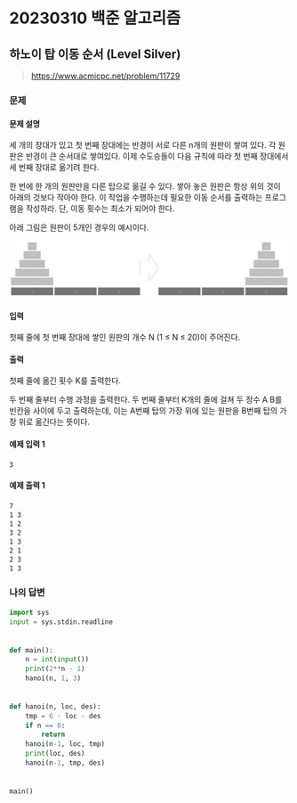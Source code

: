 # 20230310 백준 알고리즘

## 하노이 탑 이동 순서 (Level Silver)
> https://www.acmicpc.net/problem/11729

### 문제
#### 문제 설명
세 개의 장대가 있고 첫 번째 장대에는 반경이 서로 다른 n개의 원판이 쌓여 있다. 각 원판은 반경이 큰 순서대로 쌓여있다. 이제 수도승들이 다음 규칙에 따라 첫 번째 장대에서 세 번째 장대로 옮기려 한다.

한 번에 한 개의 원판만을 다른 탑으로 옮길 수 있다.
쌓아 놓은 원판은 항상 위의 것이 아래의 것보다 작아야 한다.
이 작업을 수행하는데 필요한 이동 순서를 출력하는 프로그램을 작성하라. 단, 이동 횟수는 최소가 되어야 한다.

아래 그림은 원판이 5개인 경우의 예시이다.

![](image/11729.png)


#### 입력
첫째 줄에 첫 번째 장대에 쌓인 원판의 개수 N (1 ≤ N ≤ 20)이 주어진다.

#### 출력
첫째 줄에 옮긴 횟수 K를 출력한다.

두 번째 줄부터 수행 과정을 출력한다. 두 번째 줄부터 K개의 줄에 걸쳐 두 정수 A B를 빈칸을 사이에 두고 출력하는데, 이는 A번째 탑의 가장 위에 있는 원판을 B번째 탑의 가장 위로 옮긴다는 뜻이다.

#### 예제 입력 1
```
3
```

#### 예제 출력 1
```
7
1 3
1 2
3 2
1 3
2 1
2 3
1 3
```

### 나의 답변
```python
import sys
input = sys.stdin.readline


def main():
    n = int(input())
    print(2**n - 1)
    hanoi(n, 1, 3)


def hanoi(n, loc, des):
    tmp = 6 - loc - des
    if n == 0:
        return
    hanoi(n-1, loc, tmp)
    print(loc, des)
    hanoi(n-1, tmp, des)


main()
```